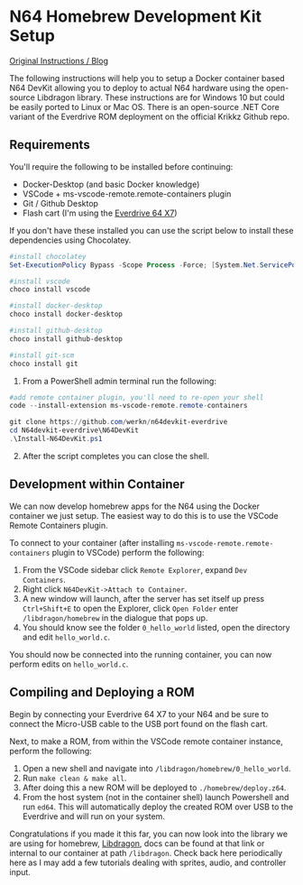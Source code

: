 # N64 Homebrew Development Kit Setup

[Original Instructions / Blog](https://werkncode.io)

The following instructions will help you to setup a Docker container based N64 DevKit allowing you to deploy to actual N64 hardware using the open-source Libdragon library.  These instructions are for Windows 10 but could be easily ported to Linux or Mac OS.  There is an open-source .NET Core variant of the Everdrive ROM deployment on the official Krikkz Github repo.

## Requirements

You'll require the following to be installed before continuing:
 - Docker-Desktop (and basic Docker knowledge)
 - VSCode + ms-vscode-remote.remote-containers plugin
 - Git / Github Desktop
 - Flash cart (I'm using the [Everdrive 64 X7](https://krikzz.com/store/home/55-everdrive-64-x7.html))

If you don't have these installed you can use the script below to install these dependencies using Chocolatey.

```powershell
#install chocolatey
Set-ExecutionPolicy Bypass -Scope Process -Force; [System.Net.ServicePointManager]::SecurityProtocol = [System.Net.ServicePointManager]::SecurityProtocol -bor 3072; iex ((New-Object System.Net.WebClient).DownloadString('https://chocolatey.org/install.ps1'))

#install vscode
choco install vscode

#install docker-desktop
choco install docker-desktop

#install github-desktop
choco install github-desktop

#install git-scm
choco install git
```

1.  From a PowerShell admin terminal run the following: 

```powershell
#add remote container plugin, you'll need to re-open your shell
code --install-extension ms-vscode-remote.remote-containers

git clone https://github.com/werkn/n64devkit-everdrive
cd N64devkit-everdrive\N64DevKit
.\Install-N64DevKit.ps1  
```
2.  After the script completes you can close the shell.

## Development within Container

We can now develop homebrew apps for the N64 using the Docker container we just setup.  The easiest way to do this is to use the VSCode Remote Containers plugin.

To connect to your container (after installing `ms-vscode-remote.remote-containers` plugin to VSCode) perform the following:

1.  From the VSCode sidebar click `Remote Explorer`, expand `Dev Containers`.
2.  Right click `N64DevKit->Attach to Container`.
3.  A new window will launch, after the server has set itself up press `Ctrl+Shift+E` to open the Explorer, click `Open Folder` enter `/libdragon/homebrew` in the dialogue that pops up.
4.  You should know see the folder `0_hello_world` listed, open the directory and edit `hello_world.c`.

You should now be connected into the running container, you can now perform edits on `hello_world.c`.

## Compiling and Deploying a ROM

Begin by connecting your Everdrive 64 X7 to your N64 and be sure to connect the Micro-USB cable to the USB port found on the flash cart.

Next, to make a ROM, from within the VSCode remote container instance, perform the following:

1.  Open a new shell and navigate into `/libdragon/homebrew/0_hello_world`.
2.  Run `make clean & make all`.
3.  After doing this a new ROM will be deployed to `./homebrew/deploy.z64`.
4.  From the host system (not in the container shell) launch Powershell and run `ed64`.  This will automatically deploy the created ROM over USB to the Everdrive and will run on your system.

Congratulations if you made it this far, you can now look into the library we are using for homebrew, [Libdragon](https://github.com/DragonMinded/libdragon), docs can be found at that link or internal to our container at path `/libdragon`.  Check back here periodically here as I may add a few tutorials dealing with sprites, audio, and controller input.




